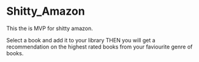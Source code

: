 # Shitty_Amazon


This the is MVP for shitty amazon. 

Select a book and add it to your library THEN you will get a recommendation on the highest rated books from your faviourite genre of books. 
